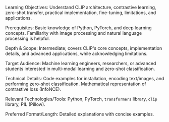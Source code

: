 Learning Objectives: Understand CLIP architecture, contrastive learning, zero-shot transfer, practical implementation, fine-tuning, limitations, and applications.

Prerequisites: Basic knowledge of Python, PyTorch, and deep learning concepts. Familiarity with image processing and natural language processing is helpful.

Depth & Scope: Intermediate; covers CLIP's core concepts, implementation details, and advanced applications, while acknowledging limitations.

Target Audience: Machine learning engineers, researchers, or advanced students interested in multi-modal learning and zero-shot classification.

Technical Details: Code examples for installation, encoding text/images, and performing zero-shot classification. Mathematical representation of contrastive loss (InfoNCE).

Relevant Technologies/Tools: Python, PyTorch, `transformers` library, `clip` library, PIL (Pillow).

Preferred Format/Length: Detailed explanations with concise examples.
